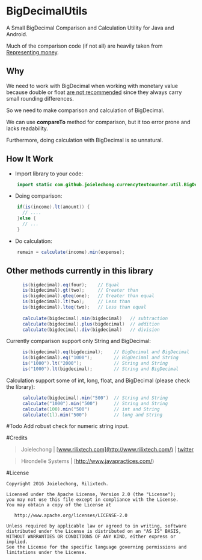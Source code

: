 BigDecimalUtils
=======
A Small BigDecimal Comparison and Calculation Utility for Java and Android.

Much of the comparison code (if not all) are heavily taken from [Representing money](http://www.javapractices.com/topic/TopicAction.do?Id=13).

Why 
--------------
We need to work with BigDecimal when working with monetary value because double or float [are not recommended](http://www.javapractices.com/topic/Topic213.cjp) since they always carry small rounding differences.

So we need to make comparison and calculation of BigDecimal. 

We can use **compareTo** method for comparison, but it too error prone and lacks readability.

Furthermore, doing calculation with BigDecimal is so unnatural.

How It Work
------------------------
- Import library to your code:
```java
	import static com.github.joielechong.currencytextcounter.util.BigDecimalUtils.*;
```
- Doing comparison:
```java
    if(is(income).lt(amount)) {
      // ....
    }else {
      // ...
    }
```
- Do calculation:
```java
    remain = calculate(income).min(expense);
```    

Other methods currently in this library
------------------------
```java
      is(bigdecimal).eq(four);    // Equal
      is(bigdecimal).gt(two);     // Greater than
      is(bigdecimal).gteq(one);   // Greater than equal
      is(bigdecimal).lt(two);     // Less than
      is(bigdecimal).lteq(two);   // Less than equal
 
      calculate(bigdecimal).min(bigdecimal)   // subtraction
      calculate(bigdecimal).plus(bigdecimal)  // addition
      calculate(bigdecimal).div(bigdecimal)   // division
```
      
      
Currently comparison support only String and BigDecimal:
```java
      is(bigdecimal).eq(bigdecimal);    // BigDecimal and BigDecimal
      is(bigdecimal).eq("1000");        // BigDecimal and String
      is("1000").lt("2000");            // String and String
      is("1000").lt(bigdecimal);        // String and BigDecimal
```
       
Calculation support some of int, long, float, and BigDecimal (please check the library):
```java
      calculate(bigdecimal).min("500")  // String and String
      calculate("1000").min("500")      // String and String
      calculate(100).min("500")         // int and String
      calculate(1l).min("500")          // long and String
```
#Todo
Add robust check for numeric string input.

#Credits

> Joielechong | [www.rilixtech.com](http://www.rilixtech.com/) | [twitter](https://twitter.com/joielechong)

> Hirondelle Systems | [http://www.javapractices.com/)

#License

    Copyright 2016 Joielechong, Rilixtech.

    Licensed under the Apache License, Version 2.0 (the "License");
    you may not use this file except in compliance with the License.
    You may obtain a copy of the License at

       http://www.apache.org/licenses/LICENSE-2.0

    Unless required by applicable law or agreed to in writing, software
    distributed under the License is distributed on an "AS IS" BASIS,
    WITHOUT WARRANTIES OR CONDITIONS OF ANY KIND, either express or implied.
    See the License for the specific language governing permissions and
    limitations under the License.
